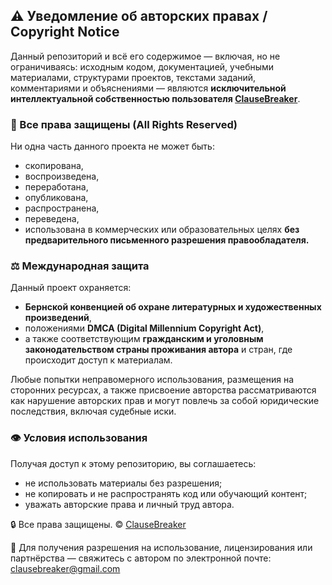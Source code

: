 ## ⚠️ Уведомление об авторских правах / Copyright Notice

Данный репозиторий и всё его содержимое — включая, но не ограничиваясь:
 исходным кодом, документацией, учебными материалами, структурами проектов, текстами заданий, комментариями и объяснениями — являются **исключительной интеллектуальной собственностью пользователя [ClauseBreaker](https://github.com/ClauseBreaker)**.

### 📌 Все права защищены (All Rights Reserved)

Ни одна часть данного проекта не может быть:

- скопирована,
- воспроизведена,
- переработана,
- опубликована,
- распространена,
- переведена,
- использована в коммерческих или образовательных целях
   **без предварительного письменного разрешения правообладателя.**

### ⚖️ Международная защита

Данный проект охраняется:

- **Бернской конвенцией об охране литературных и художественных произведений**,
- положениями **DMCA (Digital Millennium Copyright Act)**,
- а также соответствующим **гражданским и уголовным законодательством страны проживания автора** и стран, где происходит доступ к материалам.

Любые попытки неправомерного использования, размещения на сторонних ресурсах, а также присвоение авторства рассматриваются как нарушение авторских прав и могут повлечь за собой юридические последствия, включая судебные иски.

### 👁 Условия использования

Получая доступ к этому репозиторию, вы соглашаетесь:

- не использовать материалы без разрешения;
- не копировать и не распространять код или обучающий контент;
- уважать авторские права и личный труд автора.

🔒 Все права защищены. © [ClauseBreaker](https://github.com/ClauseBreaker)

📩 Для получения разрешения на использование, лицензирования или партнёрства —
 свяжитесь с автором по электронной почте:  [clausebreaker@gmail.com](mailto:clausebreaker@gmail.com)